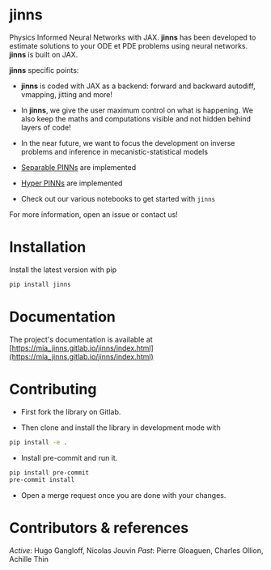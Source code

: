 jinns
=====

Physics Informed Neural Networks with JAX. **jinns** has been developed to estimate solutions to your ODE et PDE problems using neural networks.
**jinns** is built on JAX.

**jinns** specific points:

- **jinns** is coded with JAX as a backend: forward and backward autodiff, vmapping, jitting and more!

- In **jinns**, we give the user maximum control on what is happening. We also keep the maths and computations visible and not hidden behind layers of code!

- In the near future, we want to focus the development on inverse problems and inference in mecanistic-statistical models

- [Separable PINNs](https://openreview.net/pdf?id=dEySGIcDnI) are implemented

- [Hyper PINNs](https://arxiv.org/pdf/2111.01008.pdf) are implemented

- Check out our various notebooks to get started with `jinns`

For more information, open an issue or contact us!

# Installation

Install the latest version with pip

```bash
pip install jinns
```

# Documentation

The project's documentation is available at [https://mia_jinns.gitlab.io/jinns/index.html](https://mia_jinns.gitlab.io/jinns/index.html)

# Contributing

* First fork the library on Gitlab.

* Then clone and install the library in development mode with

```bash
pip install -e .
```

* Install pre-commit and run it.

```bash
pip install pre-commit
pre-commit install
```

* Open a merge request once you are done with your changes.

# Contributors & references

*Active*: Hugo Gangloff, Nicolas Jouvin
*Past*: Pierre Gloaguen, Charles Ollion, Achille Thin
